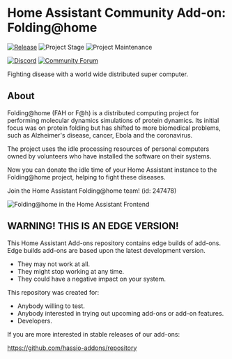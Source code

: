 # Home Assistant Community Add-on: Folding@home

[![Release][release-shield]][release] ![Project Stage][project-stage-shield] ![Project Maintenance][maintenance-shield]

[![Discord][discord-shield]][discord] [![Community Forum][forum-shield]][forum]

Fighting disease with a world wide distributed super computer.

## About

Folding@home (FAH or F@h) is a distributed computing project for performing
molecular dynamics simulations of protein dynamics. Its initial focus was on
protein folding but has shifted to more biomedical problems, such as Alzheimer's
disease, cancer, Ebola and the coronavirus.

The project uses the idle processing resources of personal computers owned by
volunteers who have installed the software on their systems.

Now you can donate the idle time of your Home Assistant instance to the
Folding@home project, helping to fight these diseases.

Join the Home Assistant Folding@home team! (id: 247478)

![Folding@home in the Home Assistant Frontend][screenshot]

## WARNING! THIS IS AN EDGE VERSION!

This Home Assistant Add-ons repository contains edge builds of add-ons.
Edge builds add-ons are based upon the latest development version.

- They may not work at all.
- They might stop working at any time.
- They could have a negative impact on your system.

This repository was created for:

- Anybody willing to test.
- Anybody interested in trying out upcoming add-ons or add-on features.
- Developers.

If you are more interested in stable releases of our add-ons:

<https://github.com/hassio-addons/repository>

[discord-shield]: https://img.shields.io/discord/478094546522079232.svg
[discord]: https://discord.me/hassioaddons
[forum-shield]: https://img.shields.io/badge/community-forum-brightgreen.svg
[forum]: https://community.home-assistant.io/t/home-assistant-community-add-on-folding-home/180496?u=frenck
[github-sponsors-shield]: https://frenck.dev/wp-content/uploads/2019/12/github_sponsor.png
[github-sponsors]: https://github.com/sponsors/frenck
[maintenance-shield]: https://img.shields.io/maintenance/yes/2021.svg
[patreon-shield]: https://frenck.dev/wp-content/uploads/2019/12/patreon.png
[patreon]: https://www.patreon.com/frenck
[project-stage-shield]: https://img.shields.io/badge/project%20stage-experimental-yellow.svg
[release-shield]: https://img.shields.io/badge/version-6ef19f1-blue.svg
[release]: https://github.com/hassio-addons/addon-foldingathome/tree/6ef19f1
[screenshot]: https://github.com/hassio-addons/addon-foldingathome/raw/main/images/screenshot.png